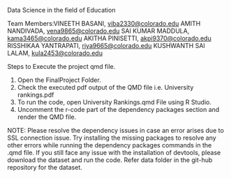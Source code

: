 Data Science in the field of Education

Team Members:VINEETH BASANI, viba2330@colorado.edu
AMITH NANDIVADA, vena9865@colorado.edu
SAI KUMAR MADDULA, kama3465@colorado.edu
AKITHA PINISETTI, akpi9370@colorado.edu
RISSHIKAA YANTRAPATI, riya9665@colorado.edu
KUSHWANTH SAI LALAM, kula2453@colorado.edu




Steps to Execute the project qmd file.
1. Open the FinalProject Folder.
2. Check the executed pdf output of the QMD file i.e. University rankings.pdf
2. To run the code, open University Rankings.qmd File using R Studio.
3. Uncomment the r-code part of the dependency packages section and render the QMD file.


NOTE: Please resolve the dependency issues in case an error arises due to SSL connection issue. Try installing the missing packages to resolve any other errors while running the dependency packages commands in the .qmd file. If you still face any issue with the installation of devtools, please download the dataset and run the code. Refer data folder in the git-hub repository for the dataset.